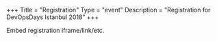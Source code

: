 +++
Title = "Registration"
Type = "event"
Description = "Registration for DevOpsDays Istanbul 2018"
+++

<div style="width:100%; text-align:left;">

Embed registration iframe/link/etc.
</div></div>
</div>
